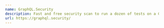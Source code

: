 ```yaml
---
name: GraphQL.Security
description: Fast and free security scan to run a dozen of tests on a GraphQL endpoint. No login is required.
url: https://graphql.security/
---
```

